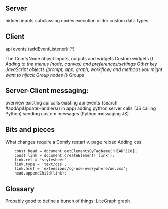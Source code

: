 ## Server

hidden inputs
subclassing nodes
execution order
custom data types

## Client


api events (addEventListener) (*)

The ComfyNode object
Inputs, outputs and widgets
Custom widgets  (*)
Adding to the menus (node, canvas) and preferences/settings
Other key JavaScript objects (prompt, app, graph, workflow) and methods you might want to hijack
Group nodes  (*)
Groups


## Server-Client messaging:

overview
existing api calls
existing api events (search #addApiUpdateHandlers() in app)
adding python server calls (JS calling Python)
sending custom messages (Python messaging JS)



## Bits and pieces

What changes require a Comfy restart v. page reload
Adding css 

        const head = document.getElementsByTagName('HEAD')[0];
        const link = document.createElement('link');
        link.rel = 'stylesheet';
        link.type = 'text/css';
        link.href = 'extensions/cg-use-everywhere/ue.css';
        head.appendChild(link);


## Glossary

Probably good to define a bunch of things:
LiteGraph
graph
